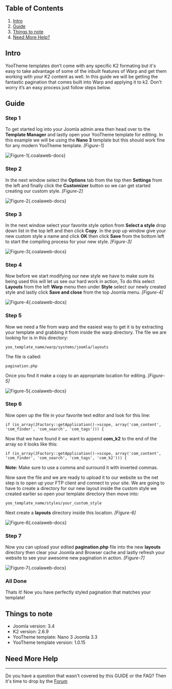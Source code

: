 ## Table of Contents

1.  [Intro](#intro)
2.  [Guide](#guide)
5.  [Things to note](#notes)
6.  [Need More Help?](#more-help)

## <a name="intro"></a>Intro

YooTheme templates don’t come with any specific K2 formating but it's easy to take advantage of some of the inbuilt features of Warp and get them working with your K2 content as well. In this guide we will be getting the fantastic pagination that comes built into Warp and applying it to k2. Don’t worry it’s an easy process just follow steps below.

## <a name="guide"></a>Guide

### Step 1

To get started log into your Joomla admin area then head over to the **Template Manager** and lastly open your YooTheme template for editing. In this example we will be using the **Nano 3** template but this should work fine for any modern YooTheme template. *\[Figure-1\]*

![Figure-1](https://d1tgoab1lhw0tx.cloudfront.net/images/docs/joomla-tips/yt-k2-pagination/yt-k2-pagination-3.png "Figure-1"){.coalaweb-docs}

### Step 2

In the next window select the **Options** tab from the top then **Settings** from the left and finally click the **Customizer** button so we can get started creating our custom style. *\[Figure-2\]*

![Figure-2](https://d1tgoab1lhw0tx.cloudfront.net/images/docs/joomla-tips/yt-k2-pagination/yt-k2-pagination-4.png "Figure-2"){.coalaweb-docs}

### Step 3

In the next window select your favorite style option from **Select a style** drop down list in the top left and then click **Copy**. In the pop up window give your new custom style a name and click **OK** then click **Save** from the bottom left to start the compiling process for your new style. *\[Figure-3\]*

![Figure-3](https://d1tgoab1lhw0tx.cloudfront.net/images/docs/joomla-tips/yt-k2-pagination/yt-k2-pagination-5.png "Figure-3"){.coalaweb-docs}

### Step 4

Now before we start modifying our new style we have to make sure its being used this will let us see our hard work in action, To do this select **Layouts** from the left **Warp** menu then under **Style** select our newly created style and lastly click **Save and close** from the top Joomla menu. *\[Figure-4\]*

![Figure-4](https://d1tgoab1lhw0tx.cloudfront.net/images/docs/joomla-tips/yt-k2-pagination/yt-k2-pagination-6.png "Figure-4"){.coalaweb-docs}

### Step 5

Now we need a file from warp and the easiest way to get it is by extracting your template and grabbing it from inside the warp directory. The file we are looking for is in this directory:

`yoo_template_name/warp/systems/joomla/layouts`

The file is called:

`pagination.php`

Once you find it make a copy to an appropriate location for editing. *\[Figure-5\]*

![Figure-5](https://d1tgoab1lhw0tx.cloudfront.net/images/docs/joomla-tips/yt-k2-pagination/yt-k2-pagination-7.png "Figure-5"){.coalaweb-docs}

### Step 6

Now open up the file in your favorite text editor and look for this line:

`if (in_array(JFactory::getApplication()->scope, array('com_content', 'com_finder', 'com_search', 'com_tags'))) {`

Now that we have found it we want to append **com_k2** to the end of the array so it looks like this:

`if (in_array(JFactory::getApplication()->scope, array('com_content', 'com_finder', 'com_search', 'com_tags', 'com_k2'))) {`

**Note:** Make sure to use a comma and surround it with inverted commas.

Now save the file and we are ready to upload it to our website so the net step is to open up your FTP client and connect to your site. We are going to have to create a directory for our new layout inside the custom style we created earlier so open your template directory then move into:

`yoo_template_name/styles/your_custom_style`

Next create a **layouts** directory inside this location. *\[Figure-6\]*

![Figure-6](https://d1tgoab1lhw0tx.cloudfront.net/images/docs/joomla-tips/yt-k2-pagination/yt-k2-pagination-8.png "Figure-5"){.coalaweb-docs}

### Step 7

Now you can upload your edited **pagination.php** file into the new **layouts** directory then clear your Joomla and Browser cache and lastly refresh your website to see your awesome new pagination in action. *\[Figure-7\]*

![Figure-7](https://d1tgoab1lhw0tx.cloudfront.net/images/docs/joomla-tips/yt-k2-pagination/yt-k2-pagination-2.png "Figure-7"){.coalaweb-docs}

### All Done

Thats it! Now you have perfectly styled pagination that matches your template!

## <a name="notes"></a>Things to note

-   Joomla version: 3.4
-   K2 version: 2.6.9
-   YooTheme template: Nano 3 Joomla 3.3
-   YooTheme template version: 1.0.15

## <a name="more-help"></a>Need More Help

***

<div class="uk-alert">Do you have a question that wasn't covered by this GUIDE or the FAQ? Then it's time to drop by the <a href="https://coalaweb.com/forum/index" target="_self">Forum</a></div>
